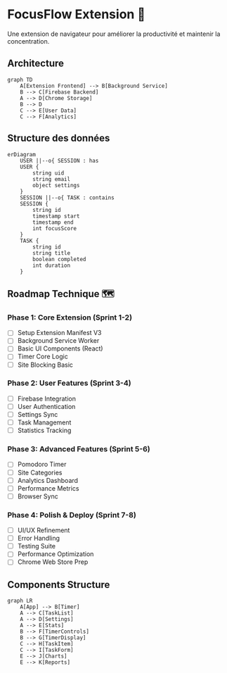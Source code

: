 # FocusFlow Extension 🎯

Une extension de navigateur pour améliorer la productivité et maintenir la concentration.

## Architecture

```mermaid
graph TD
    A[Extension Frontend] --> B[Background Service]
    B --> C[Firebase Backend]
    A --> D[Chrome Storage]
    B --> D
    C --> E[User Data]
    C --> F[Analytics]
```

## Structure des données

```mermaid
erDiagram
    USER ||--o{ SESSION : has
    USER {
        string uid
        string email
        object settings
    }
    SESSION ||--o{ TASK : contains
    SESSION {
        string id
        timestamp start
        timestamp end
        int focusScore
    }
    TASK {
        string id
        string title
        boolean completed
        int duration
    }
```

## Roadmap Technique 🗺️

### Phase 1: Core Extension (Sprint 1-2)
- [ ] Setup Extension Manifest V3
- [ ] Background Service Worker
- [ ] Basic UI Components (React)
- [ ] Timer Core Logic
- [ ] Site Blocking Basic

### Phase 2: User Features (Sprint 3-4)
- [ ] Firebase Integration
- [ ] User Authentication
- [ ] Settings Sync
- [ ] Task Management
- [ ] Statistics Tracking

### Phase 3: Advanced Features (Sprint 5-6)
- [ ] Pomodoro Timer
- [ ] Site Categories
- [ ] Analytics Dashboard
- [ ] Performance Metrics
- [ ] Browser Sync

### Phase 4: Polish & Deploy (Sprint 7-8)
- [ ] UI/UX Refinement
- [ ] Error Handling
- [ ] Testing Suite
- [ ] Performance Optimization
- [ ] Chrome Web Store Prep

## Components Structure

```mermaid
graph LR
    A[App] --> B[Timer]
    A --> C[TaskList]
    A --> D[Settings]
    A --> E[Stats]
    B --> F[TimerControls]
    B --> G[TimerDisplay]
    C --> H[TaskItem]
    C --> I[TaskForm]
    E --> J[Charts]
    E --> K[Reports]
